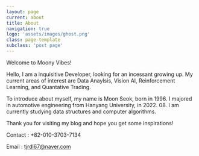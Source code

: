 ```yaml
---
layout: page
current: about
title: About
navigation: true
logo: 'assets/images/ghost.png'
class: page-template
subclass: 'post page'
---
```


Welcome to Moony Vibes!

Hello, I am a inquisitive Developer, looking for an incessant growing up. My current areas of interest are Data Anaylsis, Vision AI, Reinforcement Learning, and Quantative Trading.

To introduce about myself, my name is Moon Seok, born in 1996. I majored in automotive engineering from Hanyang University, in 2022. 08. I am currently studying data structures and computer algorithms.

Thank you for visiting my blog and hope you get some inspirations!

Contact : +82-010-3703-7134

Email : tjrdl67@naver.com